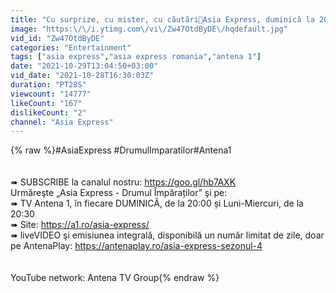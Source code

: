 ```yaml
---
title: "Cu surprize, cu mister, cu căutări👀Asia Express, duminică la 20:00, luni, marți și miercuri la 20:30"
image: "https:\/\/i.ytimg.com\/vi\/Zw47OtdByDE\/hqdefault.jpg"
vid_id: "Zw47OtdByDE"
categories: "Entertainment"
tags: ["asia express","asia express romania","antena 1"]
date: "2021-10-29T13:04:50+03:00"
vid_date: "2021-10-28T16:30:03Z"
duration: "PT28S"
viewcount: "14777"
likeCount: "167"
dislikeCount: "2"
channel: "Asia Express"
---
```

{% raw %}#AsiaExpress #DrumulImparatilor#Antena1<br /><br /><br />➠ SUBSCRIBE la canalul nostru: <a rel="nofollow" target="blank" href="https://goo.gl/hb7AXK">https://goo.gl/hb7AXK</a><br />Urmăreşte „Asia Express - Drumul Împăraților” şi pe:<br />➠ TV Antena 1, în fiecare DUMINICĂ, de la 20:00 și Luni-Miercuri, de la 20:30<br />➠ Site: <a rel="nofollow" target="blank" href="https://a1.ro/asia-express/">https://a1.ro/asia-express/</a><br />➠ liveVIDEO şi emisiunea integrală, disponibilă un număr limitat de zile, doar pe AntenaPlay: <a rel="nofollow" target="blank" href="https://antenaplay.ro/asia-express-sezonul-4">https://antenaplay.ro/asia-express-sezonul-4</a><br /><br /><br />YouTube network: Antena TV Group{% endraw %}
